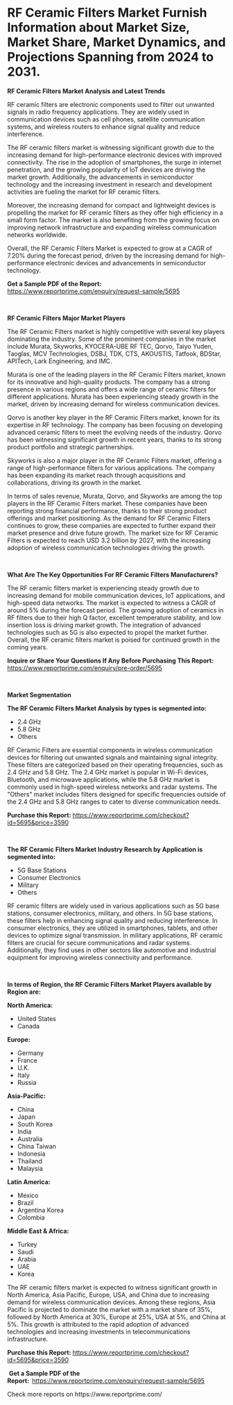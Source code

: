 <p><h1>RF Ceramic Filters Market Furnish Information about Market Size, Market Share, Market Dynamics, and Projections Spanning from 2024 to 2031.</h1></p><p><strong>RF Ceramic Filters Market Analysis and Latest Trends</strong></p>
<p><p>RF ceramic filters are electronic components used to filter out unwanted signals in radio frequency applications. They are widely used in communication devices such as cell phones, satellite communication systems, and wireless routers to enhance signal quality and reduce interference.</p><p>The RF ceramic filters market is witnessing significant growth due to the increasing demand for high-performance electronic devices with improved connectivity. The rise in the adoption of smartphones, the surge in internet penetration, and the growing popularity of IoT devices are driving the market growth. Additionally, the advancements in semiconductor technology and the increasing investment in research and development activities are fueling the market for RF ceramic filters.</p><p>Moreover, the increasing demand for compact and lightweight devices is propelling the market for RF ceramic filters as they offer high efficiency in a small form factor. The market is also benefiting from the growing focus on improving network infrastructure and expanding wireless communication networks worldwide.</p><p>Overall, the RF Ceramic Filters Market is expected to grow at a CAGR of 7.20% during the forecast period, driven by the increasing demand for high-performance electronic devices and advancements in semiconductor technology.</p></p>
<p><strong>Get a Sample PDF of the Report:&nbsp;</strong> <a href="https://www.reportprime.com/enquiry/request-sample/5695">https://www.reportprime.com/enquiry/request-sample/5695</a></p>
<p>&nbsp;</p>
<p><strong>RF Ceramic Filters Major Market Players</strong></p>
<p><p>The RF Ceramic Filters market is highly competitive with several key players dominating the industry. Some of the prominent companies in the market include Murata, Skyworks, KYOCERA-UBE RF TEC, Qorvo, Taiyo Yuden, Taoglas, MCV Technologies, DSBJ, TDK, CTS, AKOUSTIS, Tatfook, BDStar, APITech, Lark Engineering, and IMC.</p><p>Murata is one of the leading players in the RF Ceramic Filters market, known for its innovative and high-quality products. The company has a strong presence in various regions and offers a wide range of ceramic filters for different applications. Murata has been experiencing steady growth in the market, driven by increasing demand for wireless communication devices.</p><p>Qorvo is another key player in the RF Ceramic Filters market, known for its expertise in RF technology. The company has been focusing on developing advanced ceramic filters to meet the evolving needs of the industry. Qorvo has been witnessing significant growth in recent years, thanks to its strong product portfolio and strategic partnerships.</p><p>Skyworks is also a major player in the RF Ceramic Filters market, offering a range of high-performance filters for various applications. The company has been expanding its market reach through acquisitions and collaborations, driving its growth in the market.</p><p>In terms of sales revenue, Murata, Qorvo, and Skyworks are among the top players in the RF Ceramic Filters market. These companies have been reporting strong financial performance, thanks to their strong product offerings and market positioning. As the demand for RF Ceramic Filters continues to grow, these companies are expected to further expand their market presence and drive future growth. The market size for RF Ceramic Filters is expected to reach USD 3.2 billion by 2027, with the increasing adoption of wireless communication technologies driving the growth.</p></p>
<p>&nbsp;</p>
<p><strong>What Are The Key Opportunities For RF Ceramic Filters Manufacturers?</strong></p>
<p><p>The RF ceramic filters market is experiencing steady growth due to increasing demand for mobile communication devices, IoT applications, and high-speed data networks. The market is expected to witness a CAGR of around 5% during the forecast period. The growing adoption of ceramics in RF filters due to their high Q factor, excellent temperature stability, and low insertion loss is driving market growth. The integration of advanced technologies such as 5G is also expected to propel the market further. Overall, the RF ceramic filters market is poised for continued growth in the coming years.</p></p>
<p><strong>Inquire or Share Your Questions If Any Before Purchasing This Report:</strong> <a href="https://www.reportprime.com/enquiry/pre-order/5695">https://www.reportprime.com/enquiry/pre-order/5695</a></p>
<p>&nbsp;</p>
<p><strong>Market Segmentation</strong></p>
<p><strong>The RF Ceramic Filters Market Analysis by types is segmented into:</strong></p>
<p><ul><li>2.4 GHz</li><li>5.8 GHz</li><li>Others</li></ul></p>
<p><p>RF Ceramic Filters are essential components in wireless communication devices for filtering out unwanted signals and maintaining signal integrity. These filters are categorized based on their operating frequencies, such as 2.4 GHz and 5.8 GHz. The 2.4 GHz market is popular in Wi-Fi devices, Bluetooth, and microwave applications, while the 5.8 GHz market is commonly used in high-speed wireless networks and radar systems. The "Others" market includes filters designed for specific frequencies outside of the 2.4 GHz and 5.8 GHz ranges to cater to diverse communication needs.</p></p>
<p><strong>Purchase this Report:&nbsp;</strong><a href="https://www.reportprime.com/checkout?id=5695&price=3590">https://www.reportprime.com/checkout?id=5695&price=3590</a></p>
<p>&nbsp;</p>
<p><strong>The RF Ceramic Filters Market Industry Research by Application is segmented into:</strong></p>
<p><ul><li>5G Base Stations</li><li>Consumer Electronics</li><li>Military</li><li>Others</li></ul></p>
<p><p>RF ceramic filters are widely used in various applications such as 5G base stations, consumer electronics, military, and others. In 5G base stations, these filters help in enhancing signal quality and reducing interference. In consumer electronics, they are utilized in smartphones, tablets, and other devices to optimize signal transmission. In military applications, RF ceramic filters are crucial for secure communications and radar systems. Additionally, they find uses in other sectors like automotive and industrial equipment for improving wireless connectivity and performance.</p></p>
<p>&nbsp;</p>
<p><strong>In terms of Region, the RF Ceramic Filters Market Players available by Region are:</strong></p>
<p>
    <p> <strong> North America: </strong>
        <ul>
            <li>United States</li>
            <li>Canada</li>
        </ul>
        </p> 
    <p> <strong> Europe: </strong>
        <ul>
            <li>Germany</li>
            <li>France</li>
            <li>U.K.</li>
            <li>Italy</li>
            <li>Russia</li>
        </ul>
        </p> 
    <p> <strong> Asia-Pacific: </strong>
        <ul>
            <li>China</li>
            <li>Japan</li>
            <li>South Korea</li>
            <li>India</li>
            <li>Australia</li>
            <li>China Taiwan</li>
            <li>Indonesia</li>
            <li>Thailand</li>
            <li>Malaysia</li>
        </ul>
        </p> 
    <p> <strong> Latin America: </strong>
        <ul>
            <li>Mexico</li>
            <li>Brazil</li>
            <li>Argentina Korea</li>
            <li>Colombia</li>
        </ul>
        </p> 
    <p> <strong> Middle East & Africa: </strong>
        <ul>
            <li>Turkey</li>
            <li>Saudi</li>
            <li>Arabia</li>
            <li>UAE</li>
            <li>Korea</li>
        </ul>
    </p>
    </p>
<p><p>The RF ceramic filters market is expected to witness significant growth in North America, Asia Pacific, Europe, USA, and China due to increasing demand for wireless communication devices. Among these regions, Asia Pacific is projected to dominate the market with a market share of 35%, followed by North America at 30%, Europe at 25%, USA at 5%, and China at 5%. This growth is attributed to the rapid adoption of advanced technologies and increasing investments in telecommunications infrastructure.</p></p>
<p><strong>Purchase this Report: </strong><a href="https://www.reportprime.com/checkout?id=5695&price=3590">https://www.reportprime.com/checkout?id=5695&price=3590</a></p>
<p>&nbsp;<strong>Get a Sample PDF of the Report:&nbsp;&nbsp;</strong><a href="https://www.reportprime.com/enquiry/request-sample/5695">https://www.reportprime.com/enquiry/request-sample/5695</a></p>
<p><strong></strong></p>
<p>Check more reports on https://www.reportprime.com/</p>